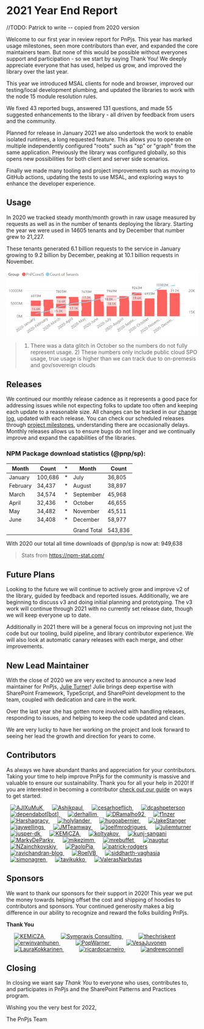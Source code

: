 # 2021 Year End Report

//TODO: Patrick to write -- copied from 2020 version

Welcome to our first year in review report for PnPjs. This year has marked usage milestones, seen more contributors than ever, and expanded the core maintainers team. But none of this would be possible without everyones support and participation - so we start by saying Thank You! We deeply appreciate everyone that has used, helped us grow, and improved the library over the last year.

This year we introduced MSAL clients for node and browser, improved our testing/local development plumbing, and updated the libraries to work with the node 15 module resolution rules.

We fixed 43 reported bugs, answered 131 questions, and made 55 suggested enhancements to the library - all driven by feedback from users and the community.

Planned for release in January 2021 we also undertook the work to enable isolated runtimes, a long requested feature. This allows you to operate on multiple independently configured "roots" such as "sp" or "graph" from the same application. Previously the library was configured globally, so this opens new possibilities for both client and server side scenarios.

Finally we made many tooling and project improvements such as moving to GitHub actions, updating the tests to use MSAL, and exploring ways to enhance the developer experience.

## Usage

In 2020 we tracked steady month/month growth in raw usage measured by requests as well as in the number of tenants deploying the library. Starting the year we were used in 14605 tenants and by December that number grew to 21,227.

These tenants generated 6.1 billion requests to the service in January growing to 9.2 billion by December, peaking at 10.1 billion requests in November.

![Graph showing requests and tenants/month for @pnp/sp](../img/usage-2020-eoy.png)

> 1) There was a data glitch in October so the numbers do not fully represent usage. 2) These numbers only include public cloud SPO usage, true usage is higher than we can track due to on-premesis and gov/sovereign clouds

## Releases

We continued our monthly release cadence as it represents a good pace for addressing issues while not expecting folks to update too often and keeping each update to a reasonable size. All changes can be tracked in our [change log](https://github.com/pnp/pnpjs/blob/version-2/CHANGELOG.md), updated with each release. You can check our scheduled releases through [project milestones](https://github.com/pnp/pnpjs/milestones), understanding there are occasionally delays. Monthly releases allows us to ensure bugs do not linger and we continually improve and expand the capabilities of the libraries.

### NPM Package download statistics (@pnp/sp):

| Month    | Count   | *   | Month       | Count  |
| -------- | ------- | --- | ----------- | ------ |
| January  | 100,686 | *   | July        | 36,805 |
| February | 34,437  | *   | August      | 38,897 |
| March    | 34,574  | *   | September   | 45,968 |
| April    | 32,436  | *   | October     | 46,655 |
| May      | 34,482  | *   | November    | 45,511 |
| June     | 34,408  | *   | December    | 58,977 |
|          |         |     |             |        |
|          |         |     | Grand Total | 543,836|

With 2020 our total all time downloads of @pnp/sp is now at: 949,638

> Stats from https://npm-stat.com/

## Future Plans

Looking to the future we will continue to actively grow and improve v2 of the library, guided by feedback and reported issues. Additionally, we are beginning to discuss v3 and doing initial planning and prototyping. The v3 work will continue through 2021 with no currently set release date, though we will keep everyone up to date.

Additionally in 2021 there will be a general focus on improving not just the code but our tooling, build pipeline, and library contributor experience. We will also look at automatic canary releases with each merge, and other improvements.

## New Lead Maintainer

With the close of 2020 we are very excited to announce a new lead maintainer for PnPjs, [Julie Turner](https://github.com/juliemturner)! Julie brings deep expertise with SharePoint Framework, TypeScript, and SharePoint development to the team, coupled with dedication and care in the work.

Over the last year she has gotten more involved with handling releases, responding to issues, and helping to keep the code updated and clean.

We are very lucky to have her working on the project and look forward to seeing her lead the growth and direction for years to come.

## Contributors

As always we have abundant thanks and appreciation for your contributors. Taking your time to help improve PnPjs for the community is massive and valuable to ensure our sustainability. Thank you for all your help in 2020! If you are interested in becoming a contributor [check out our guide](../contributing/index.md) on ways to get started.

<a href="https://github.com/AJIXuMuK" style="margin:10px" title=AJIXuMuK>
    <img src="https://avatars3.githubusercontent.com/u/17036219?v=4" alt="AJIXuMuK" width="50" height="50" />
</a><a href="https://github.com/Ashikpaul" style="margin:10px" title=Ashikpaul>
    <img src="https://avatars2.githubusercontent.com/u/17526871?v=4" alt="Ashikpaul" width="50" height="50" />
</a><a href="https://github.com/cesarhoeflich" style="margin:10px" title=cesarhoeflich>
    <img src="https://avatars0.githubusercontent.com/u/6339165?v=4" alt="cesarhoeflich" width="50" height="50" />
</a><a href="https://github.com/dcashpeterson" style="margin:10px" title=dcashpeterson>
    <img src="https://avatars2.githubusercontent.com/u/45491456?v=4" alt="dcashpeterson" width="50" height="50" />
</a><a href="https://github.com/apps/dependabot" style="margin:10px" title=dependabot[bot]>
    <img src="https://avatars0.githubusercontent.com/in/29110?v=4" alt="dependabot[bot]" width="50" height="50" />
</a><a href="https://github.com/derhallim" style="margin:10px" title=derhallim>
    <img src="https://avatars1.githubusercontent.com/u/7239963?v=4" alt="derhallim" width="50" height="50" />
</a><a href="https://github.com/DRamalho92" style="margin:10px" title=DRamalho92>
    <img src="https://avatars1.githubusercontent.com/u/40799678?v=4" alt="DRamalho92" width="50" height="50" />
</a><a href="https://github.com/f1nzer" style="margin:10px" title=f1nzer>
    <img src="https://avatars3.githubusercontent.com/u/1970236?v=4" alt="f1nzer" width="50" height="50" />
</a><a href="https://github.com/Harshagracy" style="margin:10px" title=Harshagracy>
    <img src="https://avatars3.githubusercontent.com/u/14230498?v=4" alt="Harshagracy" width="50" height="50" />
</a><a href="https://github.com/holylander" style="margin:10px" title=holylander>
    <img src="https://avatars1.githubusercontent.com/u/2032683?v=4" alt="holylander" width="50" height="50" />
</a><a href="https://github.com/hugoabernier" style="margin:10px" title=hugoabernier>
    <img src="https://avatars2.githubusercontent.com/u/13972467?v=4" alt="hugoabernier" width="50" height="50" />
</a><a href="https://github.com/JakeStanger" style="margin:10px" title=JakeStanger>
    <img src="https://avatars0.githubusercontent.com/u/5057870?v=4" alt="JakeStanger" width="50" height="50" />
</a><a href="https://github.com/jaywellings" style="margin:10px" title=jaywellings>
    <img src="https://avatars2.githubusercontent.com/u/1410735?v=4" alt="jaywellings" width="50" height="50" />
</a><a href="https://github.com/JMTeamway" style="margin:10px" title=JMTeamway>
    <img src="https://avatars2.githubusercontent.com/u/42567407?v=4" alt="JMTeamway" width="50" height="50" />
</a><a href="https://github.com/joelfmrodrigues" style="margin:10px" title=joelfmrodrigues>
    <img src="https://avatars3.githubusercontent.com/u/19577724?v=4" alt="joelfmrodrigues" width="50" height="50" />
</a><a href="https://github.com/juliemturner" style="margin:10px" title=juliemturner>
    <img src="https://avatars0.githubusercontent.com/u/7570936?v=4" alt="juliemturner" width="50" height="50" />
</a><a href="https://github.com/jusper-dk" style="margin:10px" title=jusper-dk>
    <img src="https://avatars0.githubusercontent.com/u/27721442?v=4" alt="jusper-dk" width="50" height="50" />
</a><a href="https://github.com/KEMiCZA" style="margin:10px" title=KEMiCZA>
    <img src="https://avatars2.githubusercontent.com/u/3862716?v=4" alt="KEMiCZA" width="50" height="50" />
</a><a href="https://github.com/koltyakov" style="margin:10px" title=koltyakov>
    <img src="https://avatars2.githubusercontent.com/u/7816483?v=4" alt="koltyakov" width="50" height="50" />
</a><a href="https://github.com/kunj-sangani" style="margin:10px" title=kunj-sangani>
    <img src="https://avatars3.githubusercontent.com/u/25693207?v=4" alt="kunj-sangani" width="50" height="50" />
</a><a href="https://github.com/MarkyDeParky" style="margin:10px" title=MarkyDeParky>
    <img src="https://avatars1.githubusercontent.com/u/16799069?v=4" alt="MarkyDeParky" width="50" height="50" />
</a><a href="https://github.com/mikezimm" style="margin:10px" title=mikezimm>
    <img src="https://avatars1.githubusercontent.com/u/49648086?v=4" alt="mikezimm" width="50" height="50" />
</a><a href="https://github.com/mrebuffet" style="margin:10px" title=mrebuffet>
    <img src="https://avatars0.githubusercontent.com/u/3445077?v=4" alt="mrebuffet" width="50" height="50" />
</a><a href="https://github.com/naugtur" style="margin:10px" title=naugtur>
    <img src="https://avatars1.githubusercontent.com/u/509375?v=4" alt="naugtur" width="50" height="50" />
</a><a href="https://github.com/NZainchkovskiy" style="margin:10px" title=NZainchkovskiy>
    <img src="https://avatars0.githubusercontent.com/u/19357901?v=4" alt="NZainchkovskiy" width="50" height="50" />
</a><a href="https://github.com/PaoloPia" style="margin:10px" title=PaoloPia>
    <img src="https://avatars2.githubusercontent.com/u/7582026?v=4" alt="PaoloPia" width="50" height="50" />
</a><a href="https://github.com/patrick-rodgers" style="margin:10px" title=patrick-rodgers>
    <img src="https://avatars3.githubusercontent.com/u/13154702?v=4" alt="patrick-rodgers" width="50" height="50" />
</a><a href="https://github.com/ravichandran-blog" style="margin:10px" title=ravichandran-blog>
    <img src="https://avatars2.githubusercontent.com/u/21125180?v=4" alt="ravichandran-blog" width="50" height="50" />
</a><a href="https://github.com/RoelVB" style="margin:10px" title=RoelVB>
    <img src="https://avatars3.githubusercontent.com/u/10999128?v=4" alt="RoelVB" width="50" height="50" />
</a><a href="https://github.com/siddharth-vaghasia" style="margin:10px" title=siddharth-vaghasia>
    <img src="https://avatars0.githubusercontent.com/u/9557557?v=4" alt="siddharth-vaghasia" width="50" height="50" />
</a><a href="https://github.com/simonagren" style="margin:10px" title=simonagren>
    <img src="https://avatars0.githubusercontent.com/u/16558321?v=4" alt="simonagren" width="50" height="50" />
</a><a href="https://github.com/tavikukko" style="margin:10px" title=tavikukko>
    <img src="https://avatars0.githubusercontent.com/u/2223355?v=4" alt="tavikukko" width="50" height="50" />
</a><a href="https://github.com/ValerasNarbutas" style="margin:10px" title=ValerasNarbutas>
    <img src="https://avatars0.githubusercontent.com/u/16476453?v=4" alt="ValerasNarbutas" width="50" height="50" />
</a>

## Sponsors

We want to thank our sponsors for their support in 2020! This year we put the money towards helping offset the cost and shipping of hoodies to contributors and sponsors. Your continued generosity makes a big difference in our ability to recognize and reward the folks building PnPjs.

**Thank You**

<a href="https://github.com/KEMiCZA" style="margin:20px" title="KEMiCZA">
    <img src="https://avatars0.githubusercontent.com/u/3862716?v=4" alt="KEMiCZA" width="100" height="100" />
</a><a href="https://github.com/Sympraxis-Consulting" style="margin:20px" title="Sympraxis Consulting">
    <img src="https://avatars3.githubusercontent.com/u/19271832?v=4" alt="Sympraxis Consulting" width="100" height="100" />
</a><a href="https://github.com/thechriskent" style="margin:20px" title="thechriskent">
    <img src="https://avatars0.githubusercontent.com/u/8364109?v=4" alt="thechriskent" width="100" height="100" />
</a><a href="https://github.com/erwinvanhunen" style="margin:20px" title="erwinvanhunen">
    <img src="https://avatars0.githubusercontent.com/u/7666381?v=4" alt="erwinvanhunen" width="100" height="100" />
</a><a href="https://github.com/PopWarner" style="margin:20px" title="PopWarner">
    <img src="https://avatars0.githubusercontent.com/u/10676147?v=4" alt="PopWarner" width="100" height="100" />
</a><a href="https://github.com/VesaJuvonen" style="margin:20px" title="VesaJuvonen">
    <img src="https://avatars0.githubusercontent.com/u/7446437?v=4" alt="VesaJuvonen" width="100" height="100" />
</a><a href="https://github.com/LauraKokkarinen" style="margin:20px" title="LauraKokkarinen">
    <img src="https://avatars0.githubusercontent.com/u/41330990?v=4" alt="LauraKokkarinen" width="100" height="100" />
</a><a href="https://github.com/ricardocarneiro" style="margin:20px" title="ricardocarneiro">
    <img src="https://avatars0.githubusercontent.com/u/4666947?v=4" alt="ricardocarneiro" width="100" height="100" />
</a><a href="https://github.com/andrewconnell" style="margin:20px" title="andrewconnell">
    <img src="https://avatars0.githubusercontent.com/u/2068657?v=4" alt="andrewconnell" width="100" height="100" />
</a>

## Closing

In closing we want say _Thank You_ to everyone who uses, contributes to, and participates in PnPjs and the SharePoint Patterns and Practices program.

Wishing you the very best for 2022,

The PnPjs Team
